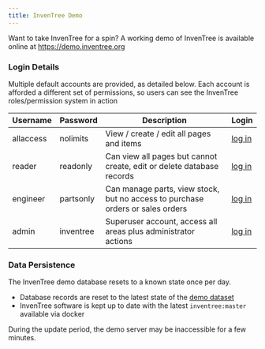 ```yaml
---
title: InvenTree Demo
---
```


Want to take InvenTree for a spin? A working demo of InvenTree is available online at <a href="https://demo.inventree.org" data-umami-event="demo">https://demo.inventree.org</a>

### Login Details

Multiple default accounts are provided, as detailed below. Each account is afforded a different set of permissions, so users can see the InvenTree roles/permission system in action

| Username | Password | Description | Login |
| --- | --- | --- | --- |
| allaccess | nolimits | View / create / edit all pages and items | <a href="https://demo.inventree.org/accounts/login/?login=allaccess&password=nolimits" data-umami-event="demo-allaccess">log in</a> |
| reader | readonly | Can view all pages but cannot create, edit or delete database records | <a href="https://demo.inventree.org/accounts/login/?login=reader&password=readonly" data-umami-event="demo-reader">log in</a> |
| engineer | partsonly | Can manage parts, view stock, but no access to purchase orders or sales orders | <a href="https://demo.inventree.org/accounts/login/?login=engineer&password=partsonly" data-umami-event="demo-engineer">log in</a> |
| admin | inventree | Superuser account, access all areas plus administrator actions | <a href="https://demo.inventree.org/accounts/login/?login=admin&password=inventree" data-umami-event="demo-admin">log in</a> |

### Data Persistence

The InvenTree demo database resets to a known state once per day.

- Database records are reset to the latest state of the [demo dataset](https://github.com/inventree/demo-dataset)
- InvenTree software is kept up to date with the latest `inventree:master` available via docker

<div markdown="span" class="alert alert-info" role="alert">
During the update period, the demo server may be inaccessible for a few minutes.
</div>    